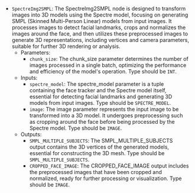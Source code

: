 - `SpectreImg2SMPL`: The SpectreImg2SMPL node is designed to transform images into 3D models using the Spectre model, focusing on generating SMPL (Skinned Multi-Person Linear) models from input images. It processes images to detect facial landmarks, crops and normalizes the images around the face, and then utilizes these preprocessed images to generate 3D representations, including vertices and camera parameters, suitable for further 3D rendering or analysis.
    - Parameters:
        - `chunk_size`: The chunk_size parameter determines the number of images processed in a single batch, optimizing the performance and efficiency of the model's operation. Type should be `INT`.
    - Inputs:
        - `spectre_model`: The spectre_model parameter is a tuple containing the face tracker and the Spectre model itself, essential for detecting facial landmarks and generating 3D models from input images. Type should be `SPECTRE_MODEL`.
        - `image`: The image parameter represents the input image to be transformed into a 3D model. It undergoes preprocessing such as cropping around the face before being processed by the Spectre model. Type should be `IMAGE`.
    - Outputs:
        - `SMPL_MULTIPLE_SUBJECTS`: The SMPL_MULTIPLE_SUBJECTS output contains the 3D vertices of the generated models, essential for constructing the 3D mesh. Type should be `SMPL_MULTIPLE_SUBJECTS`.
        - `CROPPED_FACE_IMAGE`: The CROPPED_FACE_IMAGE output includes the preprocessed images that have been cropped and normalized, ready for further processing or visualization. Type should be `IMAGE`.
